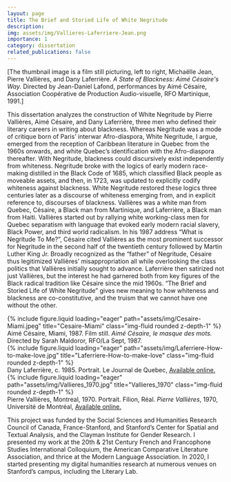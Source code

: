 ```yaml
---
layout: page
title: The Brief and Storied Life of White Negritude
description:
img: assets/img/Vallieres-Laferriere-Jean.png
importance: 1
category: dissertation
related_publications: false
---
```


[The thumbnail image is a film still picturing, left to right, Michaëlle Jean, Pierre Vallières, and Dany Laferrière. *A State of Blackness: Aimé Césaire's Way.* Directed by Jean-Daniel Lafond, performances by Aimé Césaire, Association Coopérative de Production Audio-visuelle, RFO Martinique, 1991.]

This dissertation analyzes the construction of White Negritude by Pierre Vallières, Aimé Césaire, and Dany Laferrière, three men who defined their literary careers in writing about blackness. Whereas Negritude was a mode of critique born of Paris’ interwar Afro-diaspora, White Negritude, I argue, emerged from the reception of Caribbean literature in Quebec from the 1960s onwards, and white Quebec’s identification with the Afro-diaspora thereafter. With Negritude, blackness could discursively exist independently from whiteness. Negritude broke with the logics of early modern race-making distilled in the Black Code of 1685, which classified Black people as moveable assets, and then, in 1723, was updated to explicitly codify whiteness against blackness. White Negritude restored these logics three centuries later as a discourse of whiteness emerging from, and in explicit reference to, discourses of blackness. Vallières was a white man from Quebec, Césaire, a Black man from Martinique, and Laferrière, a Black man from Haiti. Vallières started out by rallying white working-class men for Quebec separatism with language that evoked early modern racial slavery, Black Power, and third world radicalism. In his 1987 address “What is Negritude To Me?”, Césaire cited Vallières as the most prominent successor for Negritude in the second half of the twentieth century followed by Martin Luther King Jr. Broadly recognized as the “father” of Negritude, Césaire thus legitimized Vallières’ misappropriation all while overlooking the class politics that Vallières initially sought to advance. Laferrière then satirized not just Vallières, but the interest he had garnered both from key figures of the Black radical tradition like Césaire since the mid 1960s. “The Brief and Storied Life of White Negritude” gives new meaning to how whiteness and blackness are co-constitutive, and the truism that we cannot have one without the other.

<div class="row">
    <div class="col-sm mt-3 mt-md-0">
        {% include figure.liquid loading="eager" path="assets/img/Cesaire-Miami.jpeg" title="Cesaire-Miami" class="img-fluid rounded z-depth-1" %}
    </div>
</div>
<div class="caption">
   Aimé Césaire, Miami, 1987. Film still.
   <em>Aimé Césaire, le masque des mots.</em> Directed by Sarah Maldoror, RFO/La Sept, 1987.
</div>

<div class="row">
    <div class="col-sm mt-3 mt-md-0">
        {% include figure.liquid loading="eager" path="assets/img/Laferriere-How-to-make-love.jpg" title="Laferriere-How-to-make-love" class="img-fluid rounded z-depth-1" %}
    </div>
<div class="caption">
    Dany Laferrière, c. 1985. Portrait.
    Le Journal de Quebec, <a href="https://site.prix-fetkann.fr/dany-laferriere-nouvel-immortel-de-lacademie-francaise/dany-laferriere-slide_329674_3227307_free/" target="_blank">Available online.</a>
</div>

</div>
<div class="row">
    <div class="col-sm mt-3 mt-md-0">
        {% include figure.liquid loading="eager" path="assets/img/Vallieres_1970.jpg" title="Vallieres_1970" class="img-fluid rounded z-depth-1" %}
    </div>
</div>
<div class="caption">
    Pierre Vallières, Montreal, 1970. Portrait.
    Filion, Réal. <em>Pierre Vallières</em>, 1970, Université de Montréal, <a href="https://monde.ccdmd.qc.ca/ressource/?id=115625&demande=desc" target="_blank">Available online.</a>  
</div>

This project was funded by the Social Sciences and Humanities Research Council of Canada, France-Stanford, and Stanford’s Center for Spatial and Textual Analysis, and the Clayman Institute for Gender Research. I presented my work at the 20th & 21st Century French and Francophone Studies International Colloquium, the American Comparative Literature Association, and thrice at the Modern Language Association. In 2020, I started presenting my digital humanities research at numerous venues on Stanford’s campus, including the Literary Lab.
